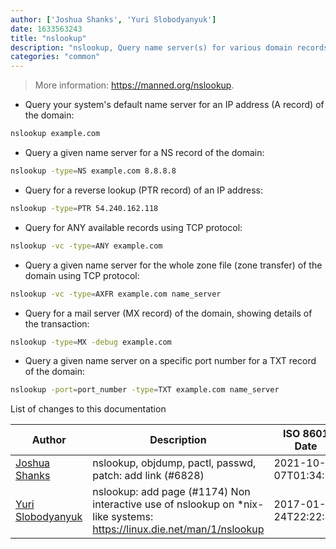 ```yaml
---
author: ['Joshua Shanks', 'Yuri Slobodyanyuk']
date: 1633563243
title: "nslookup"
description: "nslookup, Query name server(s) for various domain records."
categories: "common"
---
```

> More information: <https://manned.org/nslookup>.

- Query your system's default name server for an IP address (A record) of the domain:

```bash
nslookup example.com
```

- Query a given name server for a NS record of the domain:

```bash
nslookup -type=NS example.com 8.8.8.8
```

- Query for a reverse lookup (PTR record) of an IP address:

```bash
nslookup -type=PTR 54.240.162.118
```

- Query for ANY available records using TCP protocol:

```bash
nslookup -vc -type=ANY example.com 
```

- Query a given name server for the whole zone file (zone transfer) of the domain using TCP protocol:

```bash
nslookup -vc -type=AXFR example.com name_server
```

- Query for a mail server (MX record) of the domain, showing details of the transaction:

```bash
nslookup -type=MX -debug example.com
```

- Query a given name server on a specific port number for a TXT record of the domain:

```bash
nslookup -port=port_number -type=TXT example.com name_server
```
List of changes to this documentation


Author | Description | ISO 8601 Date | GitHub link
------|-----|-----|-----
[Joshua Shanks](mailto:jjshanks@gmail.com) | nslookup, objdump, pactl, passwd, patch: add link (#6828) | 2021-10-07T01:34:03 | [d91120d92e31](https://github.com/tldr-pages/tldr/commit/d91120d92e31e12fa2bd5723fb386d9fe05438bf)
[Yuri Slobodyanyuk](mailto:yuri@yurisk.info) | nslookup: add page (#1174) Non interactive use of nslookup on *nix-like systems: https://linux.die.net/man/1/nslookup | 2017-01-24T22:22:44 | [62c4fba2794d](https://github.com/tldr-pages/tldr/commit/62c4fba2794df52a1348a746c3f9a5c3ac5e544c)

